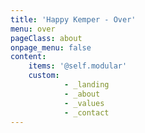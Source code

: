 ```yaml
---
title: 'Happy Kemper - Over'
menu: over
pageClass: about
onpage_menu: false
content:
    items: '@self.modular'
    custom:
            - _landing
            - _about
            - _values
            - _contact
---
```


